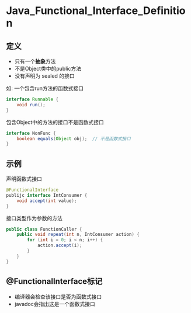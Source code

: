 # Java_Functional_Interface_Definition

## 定义

- 只有一个**抽象**方法
- 不是Object类中的public方法
- 没有声明为 sealed 的接口

如: 一个包含run方法的函数式接口

```java
interface Runnable {
    void run();
}
```

包含Object中的方法的接口不是函数式接口

```java
interface NonFunc {
    boolean equals(Object obj);  // 不是函数式接口
}
```

## 示例

声明函数式接口

```java
@FunctionalInterface
publijc interface IntConsumer {
    void accept(int value);
}
```
接口类型作为参数的方法

```java
public class FunctionCaller {
    public void repeat(int n, IntConsumer action) {
        for (int i = 0; i < n; i++) {
            action.accept(i);
        }
    }
}
```

## \@FunctionalInterface标记

- 编译器会检查该接口是否为函数式接口
- javadoc会指出这是一个函数式接口